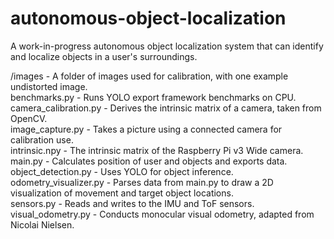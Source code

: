 # autonomous-object-localization
A work-in-progress autonomous object localization system that can identify and localize objects in a user's surroundings.

/images - A folder of images used for calibration, with one example undistorted image.  
benchmarks.py - Runs YOLO export framework benchmarks on CPU.  
camera_calibration.py - Derives the intrinsic matrix of a camera, taken from OpenCV.  
image_capture.py - Takes a picture using a connected camera for calibration use.  
intrinsic.npy - The intrinsic matrix of the Raspberry Pi v3 Wide camera.  
main.py - Calculates position of user and objects and exports data.  
object_detection.py - Uses YOLO for object inference.  
odometry_visualizer.py - Parses data from main.py to draw a 2D visualization of movement and target object locations.  
sensors.py - Reads and writes to the IMU and ToF sensors.  
visual_odometry.py - Conducts monocular visual odometry, adapted from Nicolai Nielsen.  
